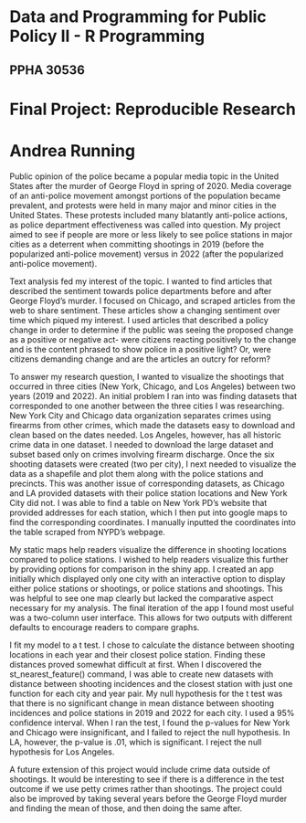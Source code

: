 # Data and Programming for Public Policy II - R Programming
## PPHA 30536
 
# Final Project: Reproducible Research
# Andrea Running

Public opinion of the police became a popular media topic in the United States after the murder of George Floyd in spring of 2020.  Media coverage of an anti-police movement amongst portions of the population became prevalent, and protests were held in many major and minor cities in the United States.  These protests included many blatantly anti-police actions, as police department effectiveness was called into question. My project aimed to see if people are more or less likely to see police stations in major cities as a deterrent when committing shootings in 2019 (before the popularized anti-police movement) versus in 2022 (after the popularized anti-police movement).  

Text analysis fed my interest of the topic.  I wanted to find articles that described the sentiment towards police departments before and after George Floyd’s murder.  I focused on Chicago, and scraped articles from the web to share sentiment.  These articles show a changing sentiment over time which piqued my interest. I used articles that described a policy change in order to determine if the public was seeing the proposed change as a positive or negative act- were citizens reacting positively to the change and is the content phrased to show police in a positive light? Or, were citizens demanding change and are the articles an outcry for reform?

To answer my research question, I wanted to visualize the shootings that occurred in three cities (New York, Chicago, and Los Angeles) between two years (2019 and 2022).  An initial problem I ran into was finding datasets that corresponded to one another between the three cities I was researching.  New York City and Chicago data organization separates crimes using firearms from other crimes, which made the datasets easy to download and clean based on the dates needed.  Los Angeles, however, has all historic crime data in one dataset.  I needed to download the large dataset and subset based only on crimes involving firearm discharge.  Once the six shooting datasets were created (two per city), I next needed to visualize the data as a shapefile and plot them along with the police stations and precincts.  This was another issue of corresponding datasets, as Chicago and LA provided datasets with their police station locations and New York City did not.  I was able to find a table on New York PD’s website that provided addresses for each station, which I then put into google maps to find the corresponding coordinates.  I manually inputted the coordinates into the table scraped from NYPD’s webpage.

My static maps help readers visualize the difference in shooting locations compared to police stations. I wished to help readers visualize this further by providing options for comparison in the shiny app.  I created an app initially which displayed only one city with an interactive option to display either police stations or shootings, or police stations and shootings.  This was helpful to see one map clearly but lacked the comparative aspect necessary for my analysis.  The final iteration of the app I found most useful was a two-column user interface. This allows for two outputs with different defaults to encourage readers to compare graphs. 

I fit my model to a t test.  I chose to calculate the distance between shooting locations in each year and their closest police station.  Finding these distances proved somewhat difficult at first.  When I discovered the st_nearest_feature() command, I was able to create new datasets with distance between shooting incidences and the closest station with just one function for each city and year pair. My null hypothesis for the t test was that there is no significant change in mean distance between shooting incidences and police stations in 2019 and 2022 for each city.  I used a 95% confidence interval.  When I ran the test, I found the p-values for New York and Chicago were insignificant, and I failed to reject the null hypothesis.  In LA, however, the p-value is .01, which is significant.  I reject the null hypothesis for Los Angeles.   

A future extension of this project would include crime data outside of shootings.  It would be interesting to see if there is a difference in the test outcome if we use petty crimes rather than shootings.  The project could also be improved by taking several years before the George Floyd murder and finding the mean of those, and then doing the same after.

